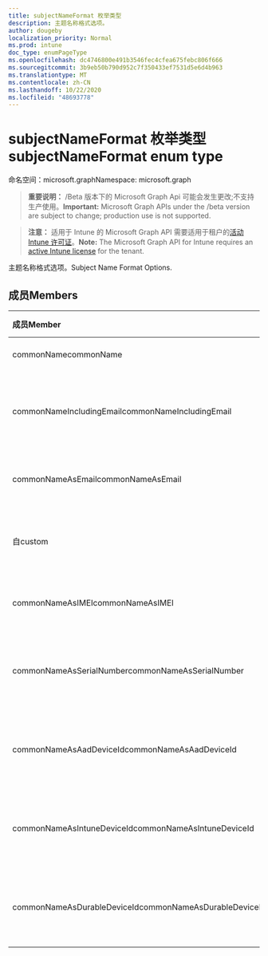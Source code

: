 ```yaml
---
title: subjectNameFormat 枚举类型
description: 主题名称格式选项。
author: dougeby
localization_priority: Normal
ms.prod: intune
doc_type: enumPageType
ms.openlocfilehash: dc4746800e491b3546fec4cfea675febc806f666
ms.sourcegitcommit: 3b9eb50b790d952c7f350433ef7531d5e6d4b963
ms.translationtype: MT
ms.contentlocale: zh-CN
ms.lasthandoff: 10/22/2020
ms.locfileid: "48693778"
---
```

# <a name="subjectnameformat-enum-type"></a><span data-ttu-id="4ec5d-103">subjectNameFormat 枚举类型</span><span class="sxs-lookup"><span data-stu-id="4ec5d-103">subjectNameFormat enum type</span></span>

<span data-ttu-id="4ec5d-104">命名空间：microsoft.graph</span><span class="sxs-lookup"><span data-stu-id="4ec5d-104">Namespace: microsoft.graph</span></span>

> <span data-ttu-id="4ec5d-105">**重要说明：** /Beta 版本下的 Microsoft Graph Api 可能会发生更改;不支持生产使用。</span><span class="sxs-lookup"><span data-stu-id="4ec5d-105">**Important:** Microsoft Graph APIs under the /beta version are subject to change; production use is not supported.</span></span>

> <span data-ttu-id="4ec5d-106">**注意：** 适用于 Intune 的 Microsoft Graph API 需要适用于租户的[活动 Intune 许可证](https://go.microsoft.com/fwlink/?linkid=839381)。</span><span class="sxs-lookup"><span data-stu-id="4ec5d-106">**Note:** The Microsoft Graph API for Intune requires an [active Intune license](https://go.microsoft.com/fwlink/?linkid=839381) for the tenant.</span></span>

<span data-ttu-id="4ec5d-107">主题名称格式选项。</span><span class="sxs-lookup"><span data-stu-id="4ec5d-107">Subject Name Format Options.</span></span>

## <a name="members"></a><span data-ttu-id="4ec5d-108">成员</span><span class="sxs-lookup"><span data-stu-id="4ec5d-108">Members</span></span>
|<span data-ttu-id="4ec5d-109">成员</span><span class="sxs-lookup"><span data-stu-id="4ec5d-109">Member</span></span>|<span data-ttu-id="4ec5d-110">值</span><span class="sxs-lookup"><span data-stu-id="4ec5d-110">Value</span></span>|<span data-ttu-id="4ec5d-111">说明</span><span class="sxs-lookup"><span data-stu-id="4ec5d-111">Description</span></span>|
|:---|:---|:---|
|<span data-ttu-id="4ec5d-112">commonName</span><span class="sxs-lookup"><span data-stu-id="4ec5d-112">commonName</span></span>|<span data-ttu-id="4ec5d-113">0</span><span class="sxs-lookup"><span data-stu-id="4ec5d-113">0</span></span>|<span data-ttu-id="4ec5d-114">公用名。</span><span class="sxs-lookup"><span data-stu-id="4ec5d-114">Common name.</span></span>|
|<span data-ttu-id="4ec5d-115">commonNameIncludingEmail</span><span class="sxs-lookup"><span data-stu-id="4ec5d-115">commonNameIncludingEmail</span></span>|<span data-ttu-id="4ec5d-116">1</span><span class="sxs-lookup"><span data-stu-id="4ec5d-116">1</span></span>|<span data-ttu-id="4ec5d-117">公用名称，包括电子邮件。</span><span class="sxs-lookup"><span data-stu-id="4ec5d-117">Common Name Including Email.</span></span>|
|<span data-ttu-id="4ec5d-118">commonNameAsEmail</span><span class="sxs-lookup"><span data-stu-id="4ec5d-118">commonNameAsEmail</span></span>|<span data-ttu-id="4ec5d-119">双面</span><span class="sxs-lookup"><span data-stu-id="4ec5d-119">2</span></span>|<span data-ttu-id="4ec5d-120">电子邮件的常见名称。</span><span class="sxs-lookup"><span data-stu-id="4ec5d-120">Common Name As Email.</span></span>|
|<span data-ttu-id="4ec5d-121">自</span><span class="sxs-lookup"><span data-stu-id="4ec5d-121">custom</span></span>|<span data-ttu-id="4ec5d-122">第三章</span><span class="sxs-lookup"><span data-stu-id="4ec5d-122">3</span></span>|<span data-ttu-id="4ec5d-123">自定义主题名称格式。</span><span class="sxs-lookup"><span data-stu-id="4ec5d-123">Custom subject name format.</span></span>|
|<span data-ttu-id="4ec5d-124">commonNameAsIMEI</span><span class="sxs-lookup"><span data-stu-id="4ec5d-124">commonNameAsIMEI</span></span>|<span data-ttu-id="4ec5d-125">5 </span><span class="sxs-lookup"><span data-stu-id="4ec5d-125">5</span></span>|<span data-ttu-id="4ec5d-126">作为 IMEI 的常用名称。</span><span class="sxs-lookup"><span data-stu-id="4ec5d-126">Common Name As IMEI.</span></span>|
|<span data-ttu-id="4ec5d-127">commonNameAsSerialNumber</span><span class="sxs-lookup"><span data-stu-id="4ec5d-127">commonNameAsSerialNumber</span></span>|<span data-ttu-id="4ec5d-128">6 </span><span class="sxs-lookup"><span data-stu-id="4ec5d-128">6</span></span>|<span data-ttu-id="4ec5d-129">作为序列号的常用名称。</span><span class="sxs-lookup"><span data-stu-id="4ec5d-129">Common Name As Serial Number.</span></span>|
|<span data-ttu-id="4ec5d-130">commonNameAsAadDeviceId</span><span class="sxs-lookup"><span data-stu-id="4ec5d-130">commonNameAsAadDeviceId</span></span>|<span data-ttu-id="4ec5d-131">7 </span><span class="sxs-lookup"><span data-stu-id="4ec5d-131">7</span></span>|<span data-ttu-id="4ec5d-132">作为序列号的常用名称。</span><span class="sxs-lookup"><span data-stu-id="4ec5d-132">Common Name As Serial Number.</span></span>|
|<span data-ttu-id="4ec5d-133">commonNameAsIntuneDeviceId</span><span class="sxs-lookup"><span data-stu-id="4ec5d-133">commonNameAsIntuneDeviceId</span></span>|<span data-ttu-id="4ec5d-134">8 </span><span class="sxs-lookup"><span data-stu-id="4ec5d-134">8</span></span>|<span data-ttu-id="4ec5d-135">作为序列号的常用名称。</span><span class="sxs-lookup"><span data-stu-id="4ec5d-135">Common Name As Serial Number.</span></span>|
|<span data-ttu-id="4ec5d-136">commonNameAsDurableDeviceId</span><span class="sxs-lookup"><span data-stu-id="4ec5d-136">commonNameAsDurableDeviceId</span></span>|<span data-ttu-id="4ec5d-137">9 </span><span class="sxs-lookup"><span data-stu-id="4ec5d-137">9</span></span>|<span data-ttu-id="4ec5d-138">作为序列号的常用名称。</span><span class="sxs-lookup"><span data-stu-id="4ec5d-138">Common Name As Serial Number.</span></span>|





